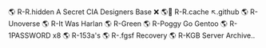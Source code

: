 🌎 R-R.hidden A Secret CIA Designers Base ❌
🌎💸 R-R.cache ↖️.github
🌎 R-Unoverse
🌎 R-It Was Harlan
🌎 R-Green
🌎 R-Poggy Go Gentoo
🌎 R-1PASSWORD x8
🌎 R-153a's
🌎 R-.fgsf Recovery
🌎 R-KGB Server Archive..
